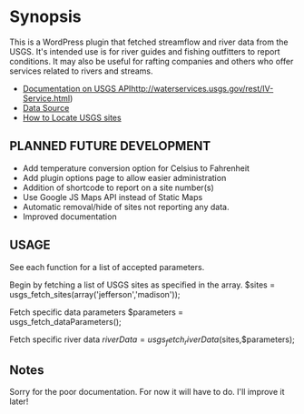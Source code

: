 # Synopsis

This is a WordPress plugin that fetched streamflow and river data from the USGS. It's intended use is for river guides and fishing outfitters to report conditions. It may also be useful for rafting companies and others who offer services related to rivers and streams.

* [Documentation on USGS API]()http://waterservices.usgs.gov/rest/IV-Service.html)
* [Data Source](http://waterservices.usgs.gov/nwis/iv?format=json,1.1&stateCd=mt&parameterCd=00060,00065,00010&siteType=ST)
* [How to Locate USGS sites](http://wdr.water.usgs.gov/nwisgmap/index.html)

## PLANNED FUTURE DEVELOPMENT

* Add temperature conversion option for Celsius to Fahrenheit
* Add plugin options page to allow easier administration
* Addition of shortcode to report on a site number(s)
* Use Google JS Maps API instead of Static Maps
* Automatic removal/hide of sites not reporting any data.
* Improved documentation

## USAGE

See each function for a list of accepted parameters.

Begin by fetching a list of USGS sites as specified in the array.
    $sites = usgs_fetch_sites(array('jefferson','madison'));

Fetch specific data parameters
    $parameters = usgs_fetch_dataParameters();

Fetch specific river data
    $riverData = usgs_fetch_riverData($sites,$parameters);

## Notes ##

Sorry for the poor documentation. For now it will have to do. I'll improve it later!